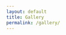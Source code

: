 ```yaml
---
layout: default
title: Gallery
permalink: /gallery/
---
```


  <div class="gallery" id="gallery">
        <div class="gallery-item">
            <div class="content"><img src="https://source.unsplash.com/random/?tech,care" alt=""></div>
        </div>
        <div class="gallery-item">
            <div class="content"><img src="https://source.unsplash.com/random/?tech,studied" alt=""></div>
        </div>
        <div class="gallery-item">
            <div class="content"><img src="https://source.unsplash.com/random/?tech,substance" alt=""></div>
        </div>
        <div class="gallery-item">
            <div class="content"><img src="https://source.unsplash.com/random/?tech,choose" alt=""></div>
        </div>
        <div class="gallery-item">
            <div class="content"><img src="https://source.unsplash.com/random/?tech,past" alt=""></div>
        </div>
        <div class="gallery-item">
            <div class="content"><img src="https://source.unsplash.com/random/?tech,lamp" alt=""></div>
        </div>
        <div class="gallery-item">
            <div class="content"><img src="https://source.unsplash.com/random/?tech,yet" alt=""></div>
        </div>
        <div class="gallery-item">
            <div class="content"><img src="https://source.unsplash.com/random/?tech,eight" alt=""></div>
        </div>
        <div class="gallery-item">
            <div class="content"><img src="https://source.unsplash.com/random/?tech,crew" alt=""></div>
        </div>
        <div class="gallery-item">
            <div class="content"><img src="https://source.unsplash.com/random/?tech,event" alt=""></div>
        </div>
        <div class="gallery-item">
            <div class="content"><img src="https://source.unsplash.com/random/?tech,instrument" alt=""></div>
        </div>
        <div class="gallery-item">
            <div class="content"><img src="https://source.unsplash.com/random/?tech,practical" alt=""></div>
        </div>
        <div class="gallery-item">
            <div class="content"><img src="https://source.unsplash.com/random/?tech,pass" alt=""></div>
        </div>
        <div class="gallery-item">
            <div class="content"><img src="https://source.unsplash.com/random/?tech,bigger" alt=""></div>
        </div>
        <div class="gallery-item">
            <div class="content"><img src="https://source.unsplash.com/random/?tech,number" alt=""></div>
        </div>
        <div class="gallery-item">
            <div class="content"><img src="https://source.unsplash.com/random/?tech,feature" alt=""></div>
        </div>
        <div class="gallery-item">
            <div class="content"><img src="https://source.unsplash.com/random/?tech,line" alt=""></div>
        </div>
        <div class="gallery-item">
            <div class="content"><img src="https://source.unsplash.com/random/?tech,railroad" alt=""></div>
        </div>
        <div class="gallery-item">
            <div class="content"><img src="https://source.unsplash.com/random/?tech,pride" alt=""></div>
        </div>
        <div class="gallery-item">
            <div class="content"><img src="https://source.unsplash.com/random/?tech,too" alt=""></div>
        </div>
        <div class="gallery-item">
            <div class="content"><img src="https://source.unsplash.com/random/?tech,bottle" alt=""></div>
        </div>
        <div class="gallery-item">
            <div class="content"><img src="https://source.unsplash.com/random/?tech,base" alt=""></div>
        </div>
        <div class="gallery-item">
            <div class="content"><img src="https://source.unsplash.com/random/?tech,cell" alt=""></div>
        </div>
        <div class="gallery-item">
            <div class="content"><img src="https://source.unsplash.com/random/?tech,bag" alt=""></div>
        </div>
        <div class="gallery-item">
            <div class="content"><img src="https://source.unsplash.com/random/?tech,card" alt=""></div>
        </div>
    </div>

<script src="scripts.js" ></script>
<link rel="stylesheet" href="styles.css">